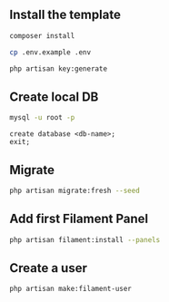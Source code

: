 ## Install the template
```bash
composer install

cp .env.example .env

php artisan key:generate
```

## Create local DB
```bash
mysql -u root -p
```

```mysql
create database <db-name>;
exit;
```

## Migrate
```bash
php artisan migrate:fresh --seed
```

## Add first Filament Panel
```bash
php artisan filament:install --panels
```

## Create a user
```bash
php artisan make:filament-user
```